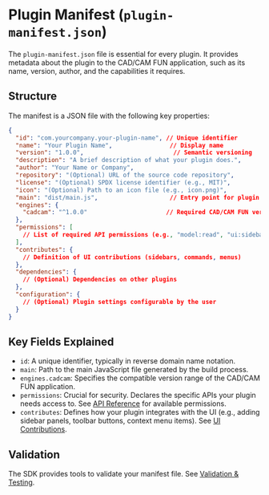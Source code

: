 # Plugin Manifest (`plugin-manifest.json`)

The `plugin-manifest.json` file is essential for every plugin. It provides metadata about the plugin to the CAD/CAM FUN application, such as its name, version, author, and the capabilities it requires.

## Structure

The manifest is a JSON file with the following key properties:

```json
{
  "id": "com.yourcompany.your-plugin-name", // Unique identifier
  "name": "Your Plugin Name",                // Display name
  "version": "1.0.0",                         // Semantic versioning
  "description": "A brief description of what your plugin does.",
  "author": "Your Name or Company",
  "repository": "(Optional) URL of the source code repository",
  "license": "(Optional) SPDX license identifier (e.g., MIT)",
  "icon": "(Optional) Path to an icon file (e.g., icon.png)",
  "main": "dist/main.js",                    // Entry point for plugin code
  "engines": {
    "cadcam": "^1.0.0"                      // Required CAD/CAM FUN version
  },
  "permissions": [
    // List of required API permissions (e.g., "model:read", "ui:sidebar")
  ],
  "contributes": {
    // Definition of UI contributions (sidebars, commands, menus)
  },
  "dependencies": {
    // (Optional) Dependencies on other plugins
  },
  "configuration": {
    // (Optional) Plugin settings configurable by the user
  }
}
```

## Key Fields Explained

-   `id`: A unique identifier, typically in reverse domain name notation.
-   `main`: Path to the main JavaScript file generated by the build process.
-   `engines.cadcam`: Specifies the compatible version range of the CAD/CAM FUN application.
-   `permissions`: Crucial for security. Declares the specific APIs your plugin needs access to. See [API Reference](./api-reference.md#permissions) for available permissions.
-   `contributes`: Defines how your plugin integrates with the UI (e.g., adding sidebar panels, toolbar buttons, context menu items). See [UI Contributions](./api-reference.md#contributions).

## Validation

The SDK provides tools to validate your manifest file. See [Validation & Testing](./validation-testing.md). 